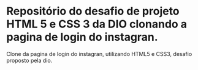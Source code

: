 # Repositório do desafio de projeto HTML 5 e CSS 3 da DIO clonando a pagina de login do instagran.
Clone da pagina de login do instagran, utilizando HTML5 e CSS3, desafio proposto pela dio.
